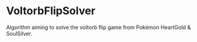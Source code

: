 # VoltorbFlipSolver
Algorithm aiming to solve the voltorb flip game from Pokémon HeartGold &amp; SoulSilver. 
